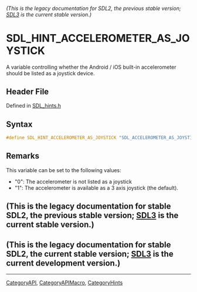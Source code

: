 ###### (This is the legacy documentation for SDL2, the previous stable version; [SDL3](https://wiki.libsdl.org/SDL3/) is the current stable version.)
# SDL_HINT_ACCELEROMETER_AS_JOYSTICK

A variable controlling whether the Android / iOS built-in accelerometer should be listed as a joystick device.

## Header File

Defined in [SDL_hints.h](https://github.com/libsdl-org/SDL/blob/SDL2/include/SDL_hints.h)

## Syntax

```c
#define SDL_HINT_ACCELEROMETER_AS_JOYSTICK "SDL_ACCELEROMETER_AS_JOYSTICK"
```

## Remarks

This variable can be set to the following values:

- "0": The accelerometer is not listed as a joystick
- "1": The accelerometer is available as a 3 axis joystick (the default).

## (This is the legacy documentation for stable SDL2, the previous stable version; [SDL3](https://wiki.libsdl.org/SDL3/) is the current stable version.)



## (This is the legacy documentation for stable SDL2, the current stable version; [SDL3](https://wiki.libsdl.org/SDL3/) is the current development version.)



----
[CategoryAPI](CategoryAPI), [CategoryAPIMacro](CategoryAPIMacro), [CategoryHints](CategoryHints)

